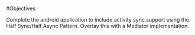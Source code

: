 #Objectives

Complete the android application to include activity sync support using the Half Sync/Half Async Pattern. Overlay this with a Mediator implementation.